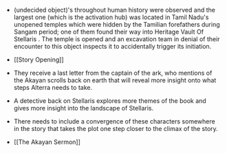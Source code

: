 +  (undecided object)'s throughout human history were observed and the largest one (which is the activation hub) was located in Tamil Nadu's unopened temples which were hidden by the Tamilian forefathers during Sangam period; one of them found their way into Heritage Vault Of Stellaris . The temple is opened and an excavation team in denial of their encounter to this object inspects it to accidentally trigger its initiation.  

+ [[Story Opening]] 

+ They receive a last letter from the captain of the ark, who mentions of the Akayan scrolls back on earth that will reveal more insight onto what steps Alterra needs to take.

+ A detective back on Stellaris explores more themes of the book and gives more insight into the landscape of Stellaris.

+ There needs to include a convergence of these characters somewhere in the story that takes the plot one step closer to the climax of the story.

+ [[The Akayan Sermon]] 

